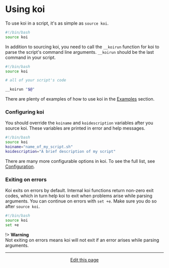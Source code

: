 # Using koi
To use koi in a script, it's as simple as `source koi`.
```bash
#!/bin/bash
source koi
```

In addition to sourcing koi, you need to call the `__koirun` function for koi to parse the script's command line arguments. `__koirun` should be the last command in your script.
```bash
#!/bin/bash
source koi

# all of your script's code

__koirun "$@"
```

There are plenty of examples of how to use koi in the [Examples](/examples) section.

### Configuring koi
You should override the `koiname` and `koidescription` variables after you source koi. These variables are printed in error and help messages.
```bash
#!/bin/bash
source koi
koiname="name_of_my_script.sh"
koidescription="A brief description of my script"
```

There are many more configurable options in koi. To see the full list, see [Configuration](/configuration).

### Exiting on errors
Koi exits on errors by default. Internal koi functions return non-zero exit codes, which in turn help koi to exit when problems arise while parsing arguments. You can continue on errors with `set +e`. Make sure you do so after `source koi`.
```bash
#!/bin/bash
source koi
set +e
```

!> **Warning**<br>Not exiting on errors means koi will not exit if an error arises while parsing arguments.

<hr>
<div style="text-align:center">
	<a class="edit-link" href="https://github.com/wcarhart/wcarhart.github.io/docs/overview.md" target="_blank"><i class="fas fa-edit"></i> Edit this page</a>
</div>
